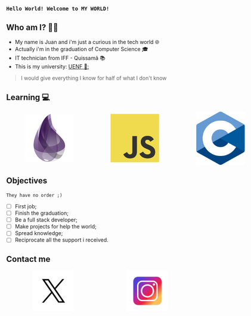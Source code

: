### `Hello World! Welcome to MY WORLD!`

## Who am I? 👨‍🦱
- My name is Juan and i'm just a curious in the tech world :globe_with_meridians:
- Actually i'm in the graduation of Computer Science :mortar_board:
- IT technician from IFF - Quissamã 📚
- This is my university: [UENF 🏫:](https://www.uenf.br)


> I would give everything I know for half of what I don't know


## Learning :computer:
<div style="display: flex; justify-content: space-around; align-items: center;">
<img src="images/elixirlogo.png" alt="elixir" style=" width:130px; margin:0 50px;"/>
<img src="images/js.png" alt="javascript" style="width:130px; margin: 0 50px;"/>
<img src="images/c.png" alt="C" style="width:130px; margin: 0 50px;"/>
</div>

## Objectives
`They have no order ;)`
- [ ] First job;
- [ ] Finish the graduation;
- [ ] Be a full stack developer;
- [ ] Make projects for help the world;
- [ ] Spread knowledge;
- [ ] Reciprocate all the support i received.

## Contact me


<div style="display: flex; justify-content: space-around; align-items: center;">
<a href="https://twitter.com/juanzeenho" target="_blank"> <img src="images/x.png" href="https://www.instagram.com/juanzeenn/" style=" width:110px; margin: 0 15px;"/></a>
<a href="https://www.instagram.com/juanzeenn/" target="_blank"> <img src="images/insta.png" style=" width:110px; margin: 0 15px;"/></a>
</div>
